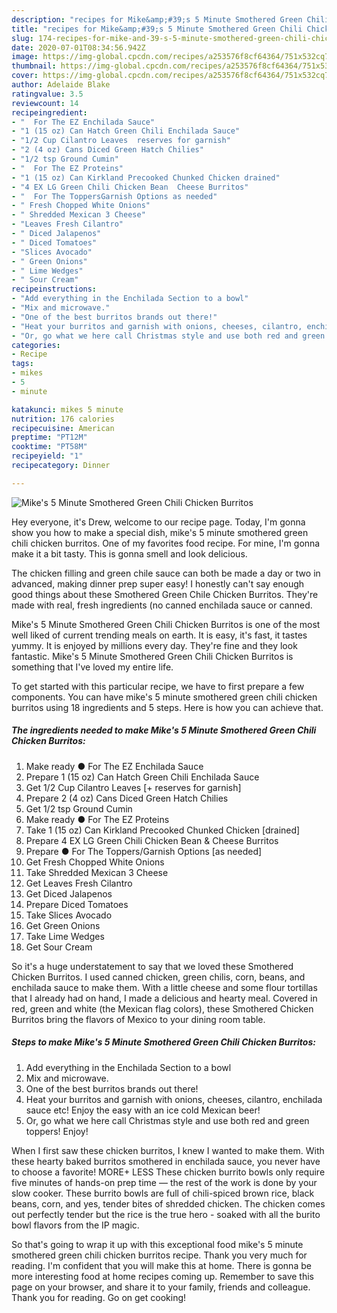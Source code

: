 ```yaml
---
description: "recipes for Mike&amp;#39;s 5 Minute Smothered Green Chili Chicken Burritos | how long to fry Mike&amp;#39;s 5 Minute Smothered Green Chili Chicken Burritos"
title: "recipes for Mike&amp;#39;s 5 Minute Smothered Green Chili Chicken Burritos | how long to fry Mike&amp;#39;s 5 Minute Smothered Green Chili Chicken Burritos"
slug: 174-recipes-for-mike-and-39-s-5-minute-smothered-green-chili-chicken-burritos-how-long-to-fry-mike-and-39-s-5-minute-smothered-green-chili-chicken-burritos
date: 2020-07-01T08:34:56.942Z
image: https://img-global.cpcdn.com/recipes/a253576f8cf64364/751x532cq70/mikes-5-minute-smothered-green-chili-chicken-burritos-recipe-main-photo.jpg
thumbnail: https://img-global.cpcdn.com/recipes/a253576f8cf64364/751x532cq70/mikes-5-minute-smothered-green-chili-chicken-burritos-recipe-main-photo.jpg
cover: https://img-global.cpcdn.com/recipes/a253576f8cf64364/751x532cq70/mikes-5-minute-smothered-green-chili-chicken-burritos-recipe-main-photo.jpg
author: Adelaide Blake
ratingvalue: 3.5
reviewcount: 14
recipeingredient:
- "  For The EZ Enchilada Sauce"
- "1 (15 oz) Can Hatch Green Chili Enchilada Sauce"
- "1/2 Cup Cilantro Leaves  reserves for garnish"
- "2 (4 oz) Cans Diced Green Hatch Chilies"
- "1/2 tsp Ground Cumin"
- "  For The EZ Proteins"
- "1 (15 oz) Can Kirkland Precooked Chunked Chicken drained"
- "4 EX LG Green Chili Chicken Bean  Cheese Burritos"
- "  For The ToppersGarnish Options as needed"
- " Fresh Chopped White Onions"
- " Shredded Mexican 3 Cheese"
- "Leaves Fresh Cilantro"
- " Diced Jalapenos"
- " Diced Tomatoes"
- "Slices Avocado"
- " Green Onions"
- " Lime Wedges"
- " Sour Cream"
recipeinstructions:
- "Add everything in the Enchilada Section to a bowl"
- "Mix and microwave."
- "One of the best burritos brands out there!"
- "Heat your burritos and garnish with onions, cheeses, cilantro, enchilada sauce etc! Enjoy the easy with an ice cold Mexican beer!"
- "Or, go what we here call Christmas style and use both red and green toppers! Enjoy!"
categories:
- Recipe
tags:
- mikes
- 5
- minute

katakunci: mikes 5 minute 
nutrition: 176 calories
recipecuisine: American
preptime: "PT12M"
cooktime: "PT58M"
recipeyield: "1"
recipecategory: Dinner

---
```



![Mike&#39;s 5 Minute Smothered Green Chili Chicken Burritos](https://img-global.cpcdn.com/recipes/a253576f8cf64364/751x532cq70/mikes-5-minute-smothered-green-chili-chicken-burritos-recipe-main-photo.jpg)

Hey everyone, it's Drew, welcome to our recipe page. Today, I'm gonna show you how to make a special dish, mike&#39;s 5 minute smothered green chili chicken burritos. One of my favorites food recipe. For mine, I'm gonna make it a bit tasty. This is gonna smell and look delicious.

The chicken filling and green chile sauce can both be made a day or two in advanced, making dinner prep super easy! I honestly can&#39;t say enough good things about these Smothered Green Chile Chicken Burritos. They&#39;re made with real, fresh ingredients (no canned enchilada sauce or canned.

Mike&#39;s 5 Minute Smothered Green Chili Chicken Burritos is one of the most well liked of current trending meals on earth. It is easy, it's fast, it tastes yummy. It is enjoyed by millions every day. They're fine and they look fantastic. Mike&#39;s 5 Minute Smothered Green Chili Chicken Burritos is something that I've loved my entire life.


To get started with this particular recipe, we have to first prepare a few components. You can have mike&#39;s 5 minute smothered green chili chicken burritos using 18 ingredients and 5 steps. Here is how you can achieve that.

<!--inarticleads1-->

##### The ingredients needed to make Mike&#39;s 5 Minute Smothered Green Chili Chicken Burritos:

1. Make ready  ● For The EZ Enchilada Sauce
1. Prepare 1 (15 oz) Can Hatch Green Chili Enchilada Sauce
1. Get 1/2 Cup Cilantro Leaves [+ reserves for garnish]
1. Prepare 2 (4 oz) Cans Diced Green Hatch Chilies
1. Get 1/2 tsp Ground Cumin
1. Make ready  ● For The EZ Proteins
1. Take 1 (15 oz) Can Kirkland Precooked Chunked Chicken [drained]
1. Prepare 4 EX LG Green Chili Chicken Bean &amp; Cheese Burritos
1. Prepare  ● For The Toppers/Garnish Options [as needed]
1. Get  Fresh Chopped White Onions
1. Take  Shredded Mexican 3 Cheese
1. Get Leaves Fresh Cilantro
1. Get  Diced Jalapenos
1. Prepare  Diced Tomatoes
1. Take Slices Avocado
1. Get  Green Onions
1. Take  Lime Wedges
1. Get  Sour Cream


So it&#39;s a huge understatement to say that we loved these Smothered Chicken Burritos. I used canned chicken, green chilis, corn, beans, and enchilada sauce to make them. With a little cheese and some flour tortillas that I already had on hand, I made a delicious and hearty meal. Covered in red, green and white (the Mexican flag colors), these Smothered Chicken Burritos bring the flavors of Mexico to your dining room table. 

<!--inarticleads2-->

##### Steps to make Mike&#39;s 5 Minute Smothered Green Chili Chicken Burritos:

1. Add everything in the Enchilada Section to a bowl
1. Mix and microwave.
1. One of the best burritos brands out there!
1. Heat your burritos and garnish with onions, cheeses, cilantro, enchilada sauce etc! Enjoy the easy with an ice cold Mexican beer!
1. Or, go what we here call Christmas style and use both red and green toppers! Enjoy!


When I first saw these chicken burritos, I knew I wanted to make them. With these hearty baked burritos smothered in enchilada sauce, you never have to choose a favorite! MORE+ LESS These chicken burrito bowls only require five minutes of hands-on prep time — the rest of the work is done by your slow cooker. These burrito bowls are full of chili-spiced brown rice, black beans, corn, and yes, tender bites of shredded chicken. The chicken comes out perfectly tender but the rice is the true hero - soaked with all the burito bowl flavors from the IP magic. 

So that's going to wrap it up with this exceptional food mike&#39;s 5 minute smothered green chili chicken burritos recipe. Thank you very much for reading. I'm confident that you will make this at home. There is gonna be more interesting food at home recipes coming up. Remember to save this page on your browser, and share it to your family, friends and colleague. Thank you for reading. Go on get cooking!
